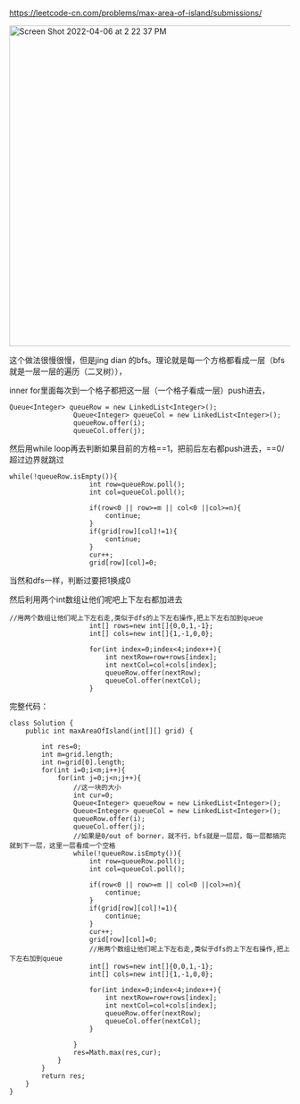 https://leetcode-cn.com/problems/max-area-of-island/submissions/

<img width="574" alt="Screen Shot 2022-04-06 at 2 22 37 PM" src="https://user-images.githubusercontent.com/59748598/162073420-fba61d8b-97ff-4e47-88a7-4dcf90b7b837.png">



这个做法很慢很慢，但是jing dian 的bfs。理论就是每一个方格都看成一层（bfs就是一层一层的遍历（二叉树）），

inner for里面每次到一个格子都把这一层（一个格子看成一层）push进去，

```` 
Queue<Integer> queueRow = new LinkedList<Integer>();
                Queue<Integer> queueCol = new LinkedList<Integer>();
                queueRow.offer(i);
                queueCol.offer(j);
````


然后用while loop再去判断如果目前的方格==1，把前后左右都push进去，==0/超过边界就跳过

```` 
while(!queueRow.isEmpty()){
                    int row=queueRow.poll();
                    int col=queueCol.poll();

                    if(row<0 || row>=m || col<0 ||col>=n){
                        continue;
                    }
                    if(grid[row][col]!=1){
                        continue;
                    }
                    cur++;
                    grid[row][col]=0;
````


当然和dfs一样，判断过要把1换成0



然后利用两个int数组让他们呢吧上下左右都加进去

```` 
//用两个数组让他们呢上下左右走,类似于dfs的上下左右操作,把上下左右加到queue
                    int[] rows=new int[]{0,0,1,-1};
                    int[] cols=new int[]{1,-1,0,0};

                    for(int index=0;index<4;index++){
                        int nextRow=row+rows[index];
                        int nextCol=col+cols[index];
                        queueRow.offer(nextRow);
                        queueCol.offer(nextCol);
                    }
````

完整代码：
 
```` 
class Solution {
    public int maxAreaOfIsland(int[][] grid) {

        int res=0;
        int m=grid.length;
        int n=grid[0].length;
        for(int i=0;i<m;i++){
            for(int j=0;j<n;j++){
                //这一块的大小
                int cur=0;
                Queue<Integer> queueRow = new LinkedList<Integer>();
                Queue<Integer> queueCol = new LinkedList<Integer>();
                queueRow.offer(i);
                queueCol.offer(j);
                //如果是0/out of borner，就不行，bfs就是一层层，每一层都搞完就到下一层，这里一层看成一个空格
                while(!queueRow.isEmpty()){
                    int row=queueRow.poll();
                    int col=queueCol.poll();

                    if(row<0 || row>=m || col<0 ||col>=n){
                        continue;
                    }
                    if(grid[row][col]!=1){
                        continue;
                    }
                    cur++;
                    grid[row][col]=0;
                    //用两个数组让他们呢上下左右走,类似于dfs的上下左右操作,把上下左右加到queue
                    int[] rows=new int[]{0,0,1,-1};
                    int[] cols=new int[]{1,-1,0,0};

                    for(int index=0;index<4;index++){
                        int nextRow=row+rows[index];
                        int nextCol=col+cols[index];
                        queueRow.offer(nextRow);
                        queueCol.offer(nextCol);
                    }

                }
                res=Math.max(res,cur);
            }
        }
        return res;
    }
}
````








